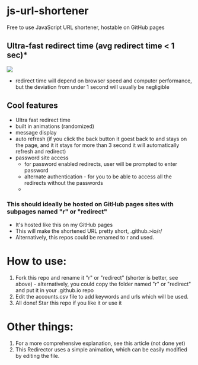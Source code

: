 # js-url-shortener
Free to use JavaScript URL shortener, hostable on GitHub pages

## Ultra-fast redirect time (avg redirect time < 1 sec)*
![](ezgif.com-gif-maker(7).gif)

* redirect time will depend on browser speed and computer performance, but the deviation from under 1 second will usually be negligible

## Cool features
- Ultra fast redirect time
- built in animations (randomized)
- message display
- auto refresh (if you click the back button it goest back to and stays on the page, and it it stays for more than 3 second it will automatically refresh and redirect)
- password site access
  - for password enabled redirects, user will be prompted to enter password
  - alternate authentication - for you to be able to access all the redirects without the passwords
  - 

### This should ideally be hosted on GitHub pages sites with subpages named "r" or "redirect"
- It's hosted like this on my GitHub pages
- This will make the shortened URL pretty short, <username>.github.>io/r/<keyword>
- Alternatively, this repos could be renamed to r and used.
  
# How to use:
  1. Fork this repo and rename it "r" or "redirect" (shorter is better, see above)
    - alternatively, you could copy the folder named "r" or "redirect" and put it in your <username>.github.io repo
  2. Edit the accounts.csv file to add keywords and urls which will be used.
  3. All done! Star this repo if you like it or use it
  
# Other things:
  1. For a more comprehensive explanation, see this article (not done yet)
  2. This Redirector uses a simple animation, which can be easily modified by editing the file.
